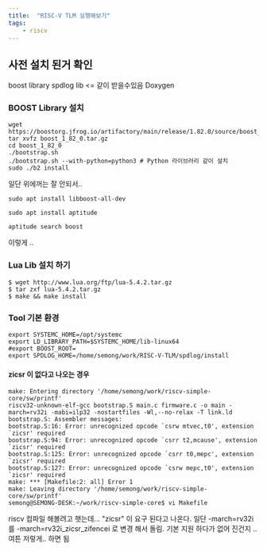 ```yaml
---
title:  "RISC-V TLM 실행해보기"
tags: 
    - riscv
---
```


## 사전 설치 된거 확인 
boost library
spdlog lib <= 같이 받을수있음
Doxygen 


### BOOST Library 설치 
```shell
wget https://boostorg.jfrog.io/artifactory/main/release/1.82.0/source/boost_1_82_0.tar.gz
tar xvfz boost_1_82_0.tar.gz
cd boost_1_82_0
./bootstrap.sh
./bootstrap.sh --with-python=python3 # Python 라이브러리 같이 설치 
sudo ./b2 install
```
일단 위에꺼는 잘 안되서..

```shell
sudo apt install libboost-all-dev

sudo apt install aptitude

aptitude search boost
```
이렇게 ..

### Lua Lib 설치 하기
```shell
$ wget http://www.lua.org/ftp/lua-5.4.2.tar.gz
$ tar zxf lua-5.4.2.tar.gz
$ make && make install
```


###  Tool 기본 환경 
```shell
export SYSTEMC_HOME=/opt/systemc
export LD_LIBRARY_PATH=$SYSTEMC_HOME/lib-linux64
#export BOOST_ROOT=
export SPDLOG_HOME=/home/semong/work/RISC-V-TLM/spdlog/install

```


#### zicsr 이 없다고 나오는 경우 
```shell
make: Entering directory '/home/semong/work/riscv-simple-core/sw/printf'
riscv32-unknown-elf-gcc bootstrap.S main.c firmware.c -o main -march=rv32i -mabi=ilp32 -nostartfiles -Wl,--no-relax -T link.ld
bootstrap.S: Assembler messages:
bootstrap.S:16: Error: unrecognized opcode `csrw mtvec,t0', extension `zicsr' required
bootstrap.S:94: Error: unrecognized opcode `csrr t2,mcause', extension `zicsr' required
bootstrap.S:125: Error: unrecognized opcode `csrr t0,mepc', extension `zicsr' required
bootstrap.S:127: Error: unrecognized opcode `csrw mepc,t0', extension `zicsr' required
make: *** [Makefile:2: all] Error 1
make: Leaving directory '/home/semong/work/riscv-simple-core/sw/printf'
semong@SEMONG-DESK:~/work/riscv-simple-core$ vi Makefile

```

riscv 컴파일 해볼려고 햇는데... "zicsr" 이 요구 된다고 나온다.  일단 -march=rv32i 를 -march=rv32i_zicsr_zifencei 로 변경 해서 돌림.  기본 지원 하다가 없어 진건지 .. 여튼 저렇게.. 하면 됨
